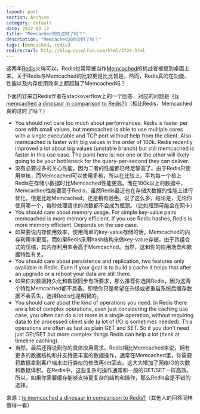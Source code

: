 ```yaml
---
layout: post
section: Archive
category: default
date: 2012-03-12
title: "Memcached真的过时了吗？"
description: "Memcached真的过时了吗？"
tags: [memcached, redis]
redirecturl: http://blog.nosqlfan.com/html/3729.html
---
```



这两年[Redis](http://blog.nosqlfan.com/tags/redis "查看 Redis 的全部文章")火得可以，Redis也常常被当作[Memcached](http://blog.nosqlfan.com/tags/memcached "查看 Memcached 的全部文章")的挑战者被提到桌面上来。关于Redis与Memcached的比较更是比比皆是。然而，Redis真的在功能、性能以及内存使用效率上都超越了Memcached吗？

下面内容来自Redis作者在stackoverflow上的一个回答，对应的问题是《[Is
memcached a dinosaur in comparison to
Redis?](http://stackoverflow.com/questions/2873249/is-memcached-a-dinosaur-in-comparison-to-redis)》（相比Redis，Memcached真的过时了吗？）

-   You should not care too much about performances. Redis is faster per
    core with small values, but memcached is able to use multiple cores
    with a single executable and TCP port without help from the client.
    Also memcached is faster with big values in the order of 100k. Redis
    recently improved a lot about big values (unstable branch) but still
    memcached is faster in this use case. The point here is: nor one or
    the other will likely going to be your bottleneck for the
    query-per-second they can deliver.
-   没有必要过多的关心性能，因为二者的性能都已经足够高了。由于Redis只使用单核，而Memcached可以使用多核，所以在比较上，平均每一个核上Redis在存储小数据时比Memcached性能更高。而在100k以上的数据中，Memcached性能要高于Redis，虽然Redis最近也在存储大数据的性能上进行优化，但是比起Memcached，还是稍有逊色。说了这么多，结论是，无论你使用哪一个，每秒处理请求的次数都不会成为瓶颈。（比如瓶颈可能会在网卡）
-   You should care about memory usage. For simple key-value pairs
    memcached is more memory efficient. If you use Redis hashes, Redis
    is more memory efficient. Depends on the use case.
-   如果要说内存使用效率，使用简单的key-value存储的话，Memcached的内存利用率更高，而如果Redis采用hash结构来做key-value存储，由于其组合式的压缩，其内存利用率会高于Memcached。当然，这和你的应用场景和数据特性有关。
-   You should care about persistence and replication, two features only
    available in Redis. Even if your goal is to build a cache it helps
    that after an upgrade or a reboot your data are still there.
-   如果你对数据持久化和数据同步有所要求，那么推荐你选择Redis，因为这两个特性Memcached都不具备。即使你只是希望在升级或者重启系统后缓存数据不会丢失，选择Redis也是明智的。
-   You should care about the kind of operations you need. In Redis
    there are a lot of complex operations, even just considering the
    caching use case, you often can do a lot more in a single operation,
    without requiring data to be processed client side (a lot of I/O is
    sometimes needed). This operations are often as fast as plain GET
    and SET. So if you don’t need just GEt/SET but more complex things
    Redis can help a lot (think at timeline caching).
-   当然，最后还得说到你的具体应用需求。Redis相比Memcached来说，拥有更多的数据结构和并支持更丰富的数据操作，通常在Memcached里，你需要将数据拿到客户端来进行类似的修改再set回去。这大大增加了网络IO的次数和数据体积。在Redis中，这些复杂的操作通常和一般的GET/SET一样高效。所以，如果你需要缓存能够支持更复杂的结构和操作，那么Redis会是不错的选择。

来源：[Is memcached a dinosaur in comparison to
Redis?](http://stackoverflow.com/questions/2873249/is-memcached-a-dinosaur-in-comparison-to-redis)（其他人的回答同样值得一看）
